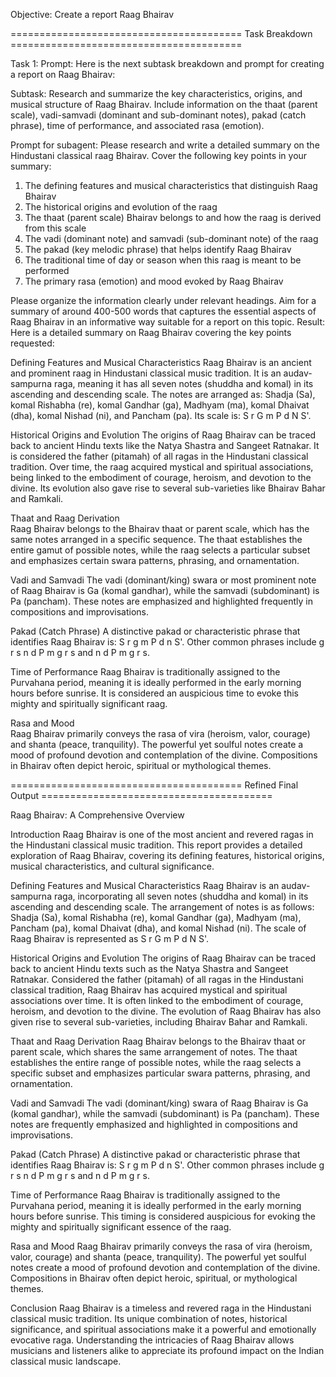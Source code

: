 Objective: Create a report Raag Bhairav

======================================== Task Breakdown ========================================

Task 1:
Prompt: Here is the next subtask breakdown and prompt for creating a report on Raag Bhairav:

Subtask: Research and summarize the key characteristics, origins, and musical structure of Raag Bhairav. Include information on the thaat (parent scale), vadi-samvadi (dominant and sub-dominant notes), pakad (catch phrase), time of performance, and associated rasa (emotion).

Prompt for subagent: 
Please research and write a detailed summary on the Hindustani classical raag Bhairav. Cover the following key points in your summary:

1. The defining features and musical characteristics that distinguish Raag Bhairav 
2. The historical origins and evolution of the raag
3. The thaat (parent scale) Bhairav belongs to and how the raag is derived from this scale
4. The vadi (dominant note) and samvadi (sub-dominant note) of the raag
5. The pakad (key melodic phrase) that helps identify Raag Bhairav  
6. The traditional time of day or season when this raag is meant to be performed
7. The primary rasa (emotion) and mood evoked by Raag Bhairav

Please organize the information clearly under relevant headings. Aim for a summary of around 400-500 words that captures the essential aspects of Raag Bhairav in an informative way suitable for a report on this topic.
Result: Here is a detailed summary on Raag Bhairav covering the key points requested:

Defining Features and Musical Characteristics
Raag Bhairav is an ancient and prominent raag in Hindustani classical music tradition. It is an audav-sampurna raga, meaning it has all seven notes (shuddha and komal) in its ascending and descending scale. The notes are arranged as: Shadja (Sa), komal Rishabha (re), komal Gandhar (ga), Madhyam (ma), komal Dhaivat (dha), komal Nishad (ni), and Pancham (pa). Its scale is: S r G m P d N S'.  

Historical Origins and Evolution
The origins of Raag Bhairav can be traced back to ancient Hindu texts like the Natya Shastra and Sangeet Ratnakar. It is considered the father (pitamah) of all ragas in the Hindustani classical tradition. Over time, the raag acquired mystical and spiritual associations, being linked to the embodiment of courage, heroism, and devotion to the divine. Its evolution also gave rise to several sub-varieties like Bhairav Bahar and Ramkali.

Thaat and Raag Derivation  
Raag Bhairav belongs to the Bhairav thaat or parent scale, which has the same notes arranged in a specific sequence. The thaat establishes the entire gamut of possible notes, while the raag selects a particular subset and emphasizes certain swara patterns, phrasing, and ornamentation.

Vadi and Samvadi
The vadi (dominant/king) swara or most prominent note of Raag Bhairav is Ga (komal gandhar), while the samvadi (subdominant) is Pa (pancham). These notes are emphasized and highlighted frequently in compositions and improvisations.

Pakad (Catch Phrase) 
A distinctive pakad or characteristic phrase that identifies Raag Bhairav is: S r g m P d n S'. Other common phrases include g r s n d P m g r s and n d P m g r s.

Time of Performance
Raag Bhairav is traditionally assigned to the Purvahana period, meaning it is ideally performed in the early morning hours before sunrise. It is considered an auspicious time to evoke this mighty and spiritually significant raag.

Rasa and Mood  
Raag Bhairav primarily conveys the rasa of vira (heroism, valor, courage) and shanta (peace, tranquility). The powerful yet soulful notes create a mood of profound devotion and contemplation of the divine. Compositions in Bhairav often depict heroic, spiritual or mythological themes.

======================================== Refined Final Output ========================================

Raag Bhairav: A Comprehensive Overview

Introduction
Raag Bhairav is one of the most ancient and revered ragas in the Hindustani classical music tradition. This report provides a detailed exploration of Raag Bhairav, covering its defining features, historical origins, musical characteristics, and cultural significance.

Defining Features and Musical Characteristics
Raag Bhairav is an audav-sampurna raga, incorporating all seven notes (shuddha and komal) in its ascending and descending scale. The arrangement of notes is as follows: Shadja (Sa), komal Rishabha (re), komal Gandhar (ga), Madhyam (ma), Pancham (pa), komal Dhaivat (dha), and komal Nishad (ni). The scale of Raag Bhairav is represented as S r G m P d N S'.

Historical Origins and Evolution
The origins of Raag Bhairav can be traced back to ancient Hindu texts such as the Natya Shastra and Sangeet Ratnakar. Considered the father (pitamah) of all ragas in the Hindustani classical tradition, Raag Bhairav has acquired mystical and spiritual associations over time. It is often linked to the embodiment of courage, heroism, and devotion to the divine. The evolution of Raag Bhairav has also given rise to several sub-varieties, including Bhairav Bahar and Ramkali.

Thaat and Raag Derivation
Raag Bhairav belongs to the Bhairav thaat or parent scale, which shares the same arrangement of notes. The thaat establishes the entire range of possible notes, while the raag selects a specific subset and emphasizes particular swara patterns, phrasing, and ornamentation.

Vadi and Samvadi
The vadi (dominant/king) swara of Raag Bhairav is Ga (komal gandhar), while the samvadi (subdominant) is Pa (pancham). These notes are frequently emphasized and highlighted in compositions and improvisations.

Pakad (Catch Phrase)
A distinctive pakad or characteristic phrase that identifies Raag Bhairav is: S r g m P d n S'. Other common phrases include g r s n d P m g r s and n d P m g r s.

Time of Performance
Raag Bhairav is traditionally assigned to the Purvahana period, meaning it is ideally performed in the early morning hours before sunrise. This timing is considered auspicious for evoking the mighty and spiritually significant essence of the raag.

Rasa and Mood
Raag Bhairav primarily conveys the rasa of vira (heroism, valor, courage) and shanta (peace, tranquility). The powerful yet soulful notes create a mood of profound devotion and contemplation of the divine. Compositions in Bhairav often depict heroic, spiritual, or mythological themes.

Conclusion
Raag Bhairav is a timeless and revered raga in the Hindustani classical music tradition. Its unique combination of notes, historical significance, and spiritual associations make it a powerful and emotionally evocative raga. Understanding the intricacies of Raag Bhairav allows musicians and listeners alike to appreciate its profound impact on the Indian classical music landscape.